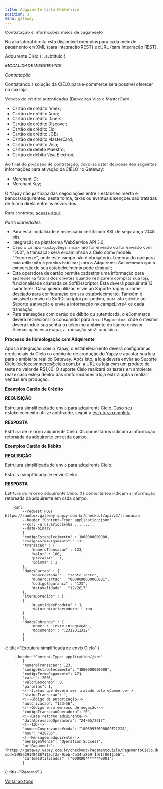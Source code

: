 ```yaml
---
title: Adquirente Cielo WebService
position: 3
menu: gateway
---
```


Contratação e informações meios de pagamento

Na aba lateral direita está disponível exemplos para cada meio de pagamento em XML (para integração REST) e cURL (para integração REST).

Adquirente Cielo
{: .subtitulo }

*MODALIDADE WEBSERVICE*

*Contratação*

Contratando a solução da CIELO para e-commerce será possível oferecer na sua loja:

Vendas de cŕedito autenticadas (Bandeiras Visa e MasterCard);

* Cartão de crédito Amex;
* Cartão de crédito Aura;
* Cartão de crédito Diners;
* Cartão de crédito Discover;
* Cartão de crédito Elo;
* Cartão de crédito JCB;
* Cartão de crédito MasterCard;
* Cartão de crédito Visa;
* Cartão de débito Maestro;
* Cartão de débito Visa Electron;

Ao final do processo de contratação, deve-se estar de posse das seguintes informações para ativação da CIELO no Gateway:

* Merchant ID;
* Merchant Key;

O Yapay não participa das negociações entre o estabelecimento e bancos/adquirentes. Desta forma, taxas ou eventuais isenções são tratadas de forma direta entre os envolvidos.

Para contratar, <a href="https://www.cielo.com.br/sitecielo/afiliacao/credenciamentoafiliacaonaologado.html?idSolucaoCaptura=81" target="_blank" class="linkPadraoVerde">acesse aqui</a>.


*Particulariedades*

* Para esta modalidade é necessário certificado SSL de segurança 2048 bits;
* Integração na plataforma WebService API 3.0;
* Caso o campo `<codigoSeguranca>` não for enviado ou for enviado com "000", a transação será encaminhada a Cielo como modelo "Recorrente", onde este campo não é obrigatório. Lembrando que para esta utilização é preciso habilitar junto a Adquirente. Salientamos que a conversão de seu estabelecimento pode diminuir;
* Esta operadora de cartão permite cadastrar uma informação para aparecer na fatura dos clientes quando realizarem compras sua loja, funcionalidade chamada de SoftDescriptor. Esta deverá possuir até 13 caracteres. Caso queira utilizar, envie ao Suporte Yapay o nome desejado para configuração em seu estabelecimento. Também é possível o envio do SoftDescriptor por pedido, para isto solicite ao Suporte a ativação e envie a informação no campoLivre4 de cada transação;
* Para transações com cartão de débito ou autenticada, o eCommerce deverá redirecionar o consumidor para a `<urlPagamento>`, onde o mesmo deverá incluir sua senha ou token no ambiente do banco emissor. Apenas após esta etapa, a transação será concluída.

**Processo de Homologação com Adquirente**

Após a integração com o Yapay, o estabelecimento deverá configurar as credenciais da Cielo no ambiente de produção do Yapay e apontar sua loja para o ambiente real do Gateway. Após isto, a loja deverá enviar ao Suporte Cielo (cieloecommerce@cielo.com.br) a URL da loja com um produto de teste no valor de R$1,00. O suporte Cielo realizará os testes em ambiente real e caso esteja dentro das conformidades a loja estará apta a realizar vendas em produção.

**Exemplos Cartão de Crédito**

**REQUISIÇÃO**

Estrutura simplificada de envio para adquirente Cielo. Caso seu estabelecimento utilize antifraude, seguir a <a href="/gateway/rest/pagamentos-cartao-credito-rest/#transacao-com-analise-de-fraude" target="_blank" class="linkPadraoVerde">estrutura completa</a>.


**RESPOSTA**

Estrtura de retorno adquirente Cielo. Os comentários indicam a informação retornada da adquirente em cada campo.


**Exemplos Cartão de Débito**

**REQUISIÇÃO**

Estrutura simplificada de envio para adquirente Cielo.

Estrutra simplificada de envio Cielo:

**RESPOSTA**

Estrtura de retorno adquirente Cielo. Os comentários indicam a informação retornada da adquirente em cada campo.



~~~text
    curl
        --request POST https://sandbox.gateway.yapay.com.br/checkout/api/v3/transacao
        --header "Content-Type: application/json"
        --curl -u usuario:senha .........
        --data-binary
        {
        "codigoEstabelecimento" : 1000000000000,
        "codigoFormaPagamento" : 171,
        "transacao" : {
            "numeroTransacao" : 123,
            "valor" : 100,
            "parcelas" : 1,
            "idioma" : 1
        },
        "dadosCartao" : {
            "nomePortador" : "Teste Teste",
            "numeroCartao" : "0000000000000001",
            "codigoSeguranca" : "123",
            "dataValidade" : "12/2017"
        },
        "itensDoPedido" : [
        {
            "quantidadeProduto" : 1,
            "valorUnitarioProduto" : 100
        }
        ],
        "dadosCobranca" : {
            "nome" : "Teste Integração",
            "documento" : "12312312312"
        }
        }
~~~
{: title="Estrutura simplificada de envio Cielo" }

~~~text
    --header "Content-Type: application/json"
        {
        "numeroTransacao": 123,
        "codigoEstabelecimento": "1000000000000",
        "codigoFormaPagamento": 171,
        "valor": 2000,
        "valorDesconto": 0,
        "parcelas": 1,
        <!--Status que deverá ser tratado pelo eCommerce-->
        "statusTransacao": 1,
        <!--Código de autorização-->
        "autorizacao": "123456",
        <!--Código erro em caso de negação-->
        "codigoTransacaoOperadora": "0",
        <!--Data retorno adquirente-->
        "dataAprovacaoOperadora": "24/05/2017",
        <!--TID-->
        "numeroComprovanteVenda": "10069930690009F2122A",
        "nsu": "428706",
        <!--Mensagem adquirente-->
        "mensagemVenda": "Operation Success",
        "urlPagamento": "https://gateway.yapay.com.br/checkout/PagamentoCielo/PagamentoCielo.do?cod=14956291484887110cf2a-9aeb-4b34-a869-1a61f0611b66",
        "cartoesUtilizados": ["000000*******0001"]
        }
~~~
{: title="Retorno" }



<div class="voltar-ao-topo"><a href="#"><i class="fa fa-arrow-up" aria-hidden="true"></i>Voltar ao topo</a></div>